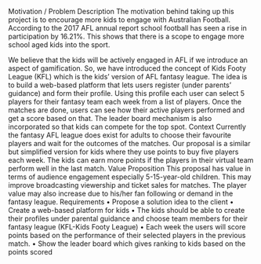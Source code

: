 Motivation / Problem Description
The motivation behind taking up this project is to encourage more kids to engage with Australian Football. According to the 2017 AFL annual report school football has seen a rise in participation by 16.21%. This shows that there is a scope to engage more school aged kids into the sport.

We believe that the kids will be actively engaged in AFL if we introduce an aspect of gamification. So, we have introduced the concept of Kids Footy League (KFL) which is the kids’ version of AFL fantasy league. The idea is to build a web-based platform that lets users register (under parents’ guidance) and form their profile. Using this profile each user can select 5 players for their fantasy team each week from a list of players. Once the matches are done, users can see how their active players performed and get a score based on that. The leader board mechanism is also incorporated so that kids can compete for the top spot.
Context
Currently the fantasy AFL league does exist for adults to choose their favourite players and wait for the outcomes of the matches. Our proposal is a similar but simplified version for kids where they use points to buy five players each week. The kids can earn more points if the players in their virtual team perform well in the last match.
Value Proposition
This proposal has value in terms of audience engagement especially 5-15-year-old children. This may improve broadcasting viewership and ticket sales for matches. The player value may also increase due to his/her fan following or demand in the fantasy league.
Requirements
•	Propose a solution idea to the client 
•	Create a web-based platform for kids 
•	The kids should be able to create their profiles under parental guidance and choose team members for their fantasy league (KFL-Kids Footy League)
•	Each week the users will score points based on the performance of their selected players in the previous match.
•	Show the leader board which gives ranking to kids based on the points scored
